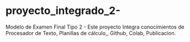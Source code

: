 # proyecto_integrado_2-
 Modelo de Examen Final Tipo 2 - Este proyecto Integra conocimientos de Procesador de Texto, Planillas de cálculo,, Github, Colab, Publicacion.
